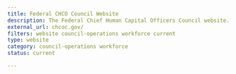 ```yaml
---
title: Federal CHCO Council Website
description: The Federal Chief Human Capital Officers Council website.
external_url: chcoc.gov/
filters: website council-operations workforce current
type: website
category: council-operations workforce
status: current

---
```

